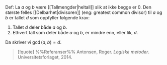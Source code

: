 Def:
La $a$ og $b$ være [[Tallmengder|heltall]] slik at ikke begge er $0$. Den største felles [[Delbarhet|divisoren]] (eng: greatest common divisor) til $a$ og $b$ er tallet $d$ som oppfyller følgende krav: 
1. Tallet $d$ deler både $a$ og $b$. 
2. Ethvert tall som deler både $a$ og $b$, er mindre enn, eller lik, $d$. 

Da skriver vi $\gcd(a, b) = d$.

> [!quote] %%Referanser%%
Antonsen, Roger. *Logiske metoder*. Universitetsforlaget, 2014.